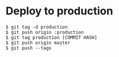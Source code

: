 # Deploy to production

```console
$ git tag -d production
$ git push origin :production
$ git tag production [COMMIT HASH]
$ git push origin master
$ git push --tags
```
